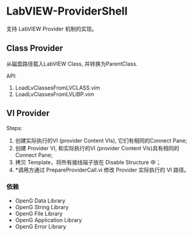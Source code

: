 # LabVIEW-ProviderShell

支持 LabVIEW Provider 机制的实现。

## Class Provider

从磁盘路径载入LabVIEW Class, 并转换为ParentClass.

API:
1. LoadLvClassesFromLVCLASS.vim
2. LoadLvClassesFromLVLIBP.vim
## VI Provider

Steps:

1. 创建实际执行的VI (provider Content VIs), 它们有相同的Connect Pane;
2. 创建 Provider VI, 和实际执行的VI (provider Content VIs)具有相同的 Connect Pane;
3. 拷贝 Template，将所有接线端子放在 Disable Structure 中；
4. *调用方通过 PrepareProviderCall.vi 修改 Provider 实际执行的 VI 路径。

### 依赖

- OpenG Data Library
- OpenG String Library
- OpenG File Library
- OpenG Application Library
- OpenG Error Library
